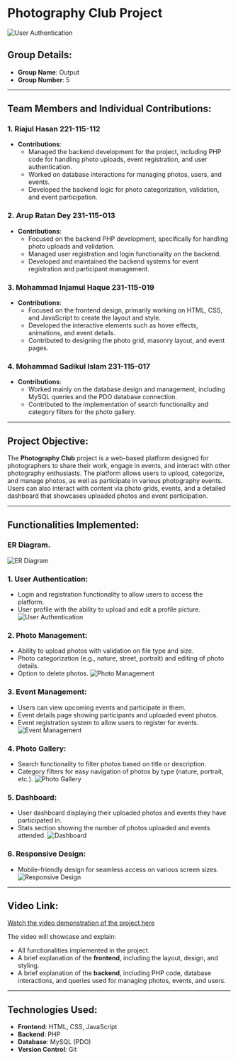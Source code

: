 # Photography Club Project

![User Authentication](https://github.com/Riajul-56/Photography_Club/blob/main/Home.png)

## Group Details:

- **Group Name**: Output
- **Group Number**: 5

---

## Team Members and Individual Contributions:

### **1. Riajul Hasan 221-115-112**

- **Contributions**:
  - Managed the backend development for the project, including PHP code for handling photo uploads, event registration, and user authentication.
  - Worked on database interactions for managing photos, users, and events.
  - Developed the backend logic for photo categorization, validation, and event participation.

### **2. Arup Ratan Dey 231-115-013**

- **Contributions**:
  - Focused on the backend PHP development, specifically for handling photo uploads and validation.
  - Managed user registration and login functionality on the backend.
  - Developed and maintained the backend systems for event registration and participant management.

### **3. Mohammad Injamul Haque 231-115-019**

- **Contributions**:
  - Focused on the frontend design, primarily working on HTML, CSS, and JavaScript to create the layout and style.
  - Developed the interactive elements such as hover effects, animations, and event details.
  - Contributed to designing the photo grid, masonry layout, and event pages.

### **4. Mohammad Sadikul Islam 231-115-017**

- **Contributions**:
  - Worked mainly on the database design and management, including MySQL queries and the PDO database connection.
  - Contributed to the implementation of search functionality and category filters for the photo gallery.

---

## **Project Objective**:

The **Photography Club** project is a web-based platform designed for photographers to share their work, engage in events, and interact with other photography enthusiasts. The platform allows users to upload, categorize, and manage photos, as well as participate in various photography events. Users can also interact with content via photo grids, events, and a detailed dashboard that showcases uploaded photos and event participation.

---

## **Functionalities Implemented**:

### **ER Diagram.**
![ER Diagram](https://github.com/Riajul-56/Photography_Club/blob/main/ER%20Diagram.jpg)

### **1. User Authentication**:

- Login and registration functionality to allow users to access the platform.
- User profile with the ability to upload and edit a profile picture.
![User Authentication](https://github.com/Riajul-56/Photography_Club/blob/main/Register.png)

### **2. Photo Management**:

- Ability to upload photos with validation on file type and size.
- Photo categorization (e.g., nature, street, portrait) and editing of photo details.
- Option to delete photos.
![Photo Management](https://github.com/Riajul-56/Photography_Club/blob/main/Upload.png)

### **3. Event Management**:

- Users can view upcoming events and participate in them.
- Event details page showing participants and uploaded event photos.
- Event registration system to allow users to register for events.
![Event Management](https://github.com/Riajul-56/Photography_Club/blob/main/Event.png)

### **4. Photo Gallery**:

- Search functionality to filter photos based on title or description.
- Category filters for easy navigation of photos by type (nature, portrait, etc.).
 ![Photo Gallery](https://github.com/Riajul-56/Photography_Club/blob/main/Gallary.png)

### **5. Dashboard**:

- User dashboard displaying their uploaded photos and events they have participated in.
- Stats section showing the number of photos uploaded and events attended.
![Dashboard](https://github.com/Riajul-56/Photography_Club/blob/main/Dashboard.png)

### **6. Responsive Design**:

- Mobile-friendly design for seamless access on various screen sizes.
![Responsive Design](https://github.com/Riajul-56/Photography_Club/blob/main/Responsive.png)

---

## **Video Link**:

[Watch the video demonstration of the project here](https://drive.google.com/file/d/1JVCQQYrSAP5pzDXAlsG32EAeIwgE0yO2/view?usp=drive_link)

The video will showcase and explain:

- All functionalities implemented in the project.
- A brief explanation of the **frontend**, including the layout, design, and styling.
- A brief explanation of the **backend**, including PHP code, database interactions, and queries used for managing photos, events, and users.

---

## **Technologies Used**:

- **Frontend**: HTML, CSS, JavaScript
- **Backend**: PHP
- **Database**: MySQL (PDO)
- **Version Control**: Git
